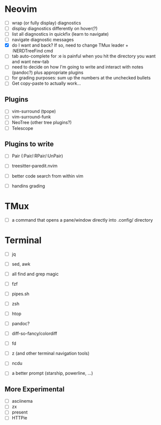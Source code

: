 Neovim
======
- [ ] wrap (or fully display) diagnostics
- [ ] display diagnostics differently on hover(?)
- [ ] list all diagnostics in quickfix (learn to navigate)
- [ ] navigate diagnostic messages
- [x] do I want <C-F> and <C-B> back? If so, need to change TMux leader + :NERDTreeFind cmd
- [ ] tab auto-complete for :e is painful when you hit the directory you want and want new-tab
- [ ] need to decide on how I'm going to write and interact with notes (pandoc?) plus appropriate plugins
- [ ] for grading purposes: sum up the numbers at the unchecked bullets
- [ ] Get copy-paste to actually work...

Plugins
-------
- [ ] vim-surround (tpope)
- [ ] vim-surround-funk
- [ ] NeoTree (other tree plugins?)
- [ ] Telescope

Plugins to write
----------------
- [ ] Pair (:Pair/:RPair/:UnPair)
- [ ] treesitter-paredit.nvim
- [ ] better code search from within vim
- [ ] handins grading


TMux
====
- [ ] a command that opens a pane/window directly into .config/ directory

Terminal
========
- [ ] jq
- [ ] sed, awk
- [ ] all find and grep magic
- [ ] fzf
- [ ] pipes.sh
- [ ] zsh
- [ ] htop
- [ ] pandoc?
- [ ] diff-so-fancy/colordiff
- [ ] fd
- [ ] z (and other terminal navigation tools)
- [ ] ncdu
- [ ] a better prompt (starship, powerline, ...)


More Experimental
-----------------
- [ ] asciinema
- [ ] zx
- [ ] present
- [ ] HTTPie
